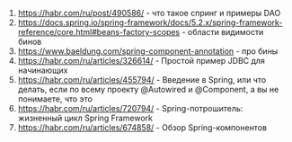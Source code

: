1) https://habr.com/ru/post/490586/ - что такое спринг и примеры DAO
2) https://docs.spring.io/spring-framework/docs/5.2.x/spring-framework-reference/core.html#beans-factory-scopes - области видимости бинов
3) https://www.baeldung.com/spring-component-annotation - про бины
4) https://habr.com/ru/articles/326614/ - Простой пример JDBC для начинающих
5) https://habr.com/ru/articles/455794/ - Введение в Spring, или что делать, если по всему проекту @Autowired и @Component, а вы не понимаете, что это
6) https://habr.com/ru/articles/720794/ - Spring-потрошитель: жизненный цикл Spring Framework
7) https://habr.com/ru/articles/674858/ - Обзор Spring-компонентов